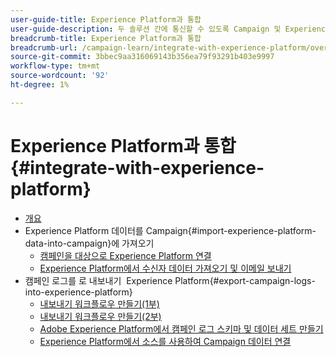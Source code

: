 ```yaml
---
user-guide-title: Experience Platform과 통합
user-guide-description: 두 솔루션 간에 통신할 수 있도록 Campaign 및 Experience Cloud 데이터를 가져오고 내보내는 방법을 알아봅니다.
breadcrumb-title: Experience Platform과 통합
breadcrumb-url: /campaign-learn/integrate-with-experience-platform/overview.html
source-git-commit: 3bbec9aa316069143b356ea79f93291b403e9997
workflow-type: tm+mt
source-wordcount: '92'
ht-degree: 1%

---
```



# Experience Platform과 통합 {#integrate-with-experience-platform}

+ [개요](/help/tutorial-integrate-with-experience-platform/overview.md)
+ Experience Platform 데이터를 Campaign{#import-experience-platform-data-into-campaign}에 가져오기
   + [캠페인을 대상으로 Experience Platform 연결](/help/tutorial-integrate-with-experience-platform/connect-campaign-to-experience-platform-as-destination.md)
   + [Experience Platform에서 수신자 데이터 가져오기 및 이메일 보내기](/help/tutorial-integrate-with-experience-platform/import-recipient-data-from-platform.md)
+ 캠페인 로그를 로 내보내기  Experience Platform{#export-campaign-logs-into-experience-platform}
   + [내보내기 워크플로우 만들기(1부)](/help/tutorial-integrate-with-experience-platform/workflow-to-find-last-modified-date.md)
   + [내보내기 워크플로우 만들기(2부)](/help/tutorial-integrate-with-experience-platform/extract-format-save-data-to-external-account.md)
   + [Adobe Experience Platform에서 캠페인 로그 스키마 및 데이터 세트 만들기](/help/tutorial-integrate-with-experience-platform/create-a-campaign-logs-schema-and-dataset-in-experience-platform.md)
   + [Experience Platform에서 소스를 사용하여 Campaign 데이터 연결](/help/tutorial-integrate-with-experience-platform/connect-campaign-data-using-s3-as-source-on-platform.md)
